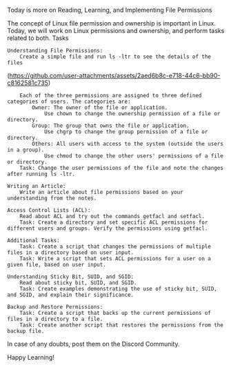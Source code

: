 Today is more on Reading, Learning, and Implementing File Permissions

The concept of Linux file permission and ownership is important in Linux. Today, we will work on Linux permissions and ownership, and perform tasks related to both.
Tasks

    Understanding File Permissions:
        Create a simple file and run ls -ltr to see the details of the files
        
(https://github.com/user-attachments/assets/2aed6b8c-e718-44c6-bb90-c8162581c735)

        Each of the three permissions are assigned to three defined categories of users. The categories are:
            Owner: The owner of the file or application.
                Use chown to change the ownership permission of a file or directory.
            Group: The group that owns the file or application.
                Use chgrp to change the group permission of a file or directory.
            Others: All users with access to the system (outside the users in a group).
                Use chmod to change the other users' permissions of a file or directory.
        Task: Change the user permissions of the file and note the changes after running ls -ltr.

    Writing an Article:
        Write an article about file permissions based on your understanding from the notes.

    Access Control Lists (ACL):
        Read about ACL and try out the commands getfacl and setfacl.
        Task: Create a directory and set specific ACL permissions for different users and groups. Verify the permissions using getfacl.

    Additional Tasks:
        Task: Create a script that changes the permissions of multiple files in a directory based on user input.
        Task: Write a script that sets ACL permissions for a user on a given file, based on user input.

    Understanding Sticky Bit, SUID, and SGID:
        Read about sticky bit, SUID, and SGID.
        Task: Create examples demonstrating the use of sticky bit, SUID, and SGID, and explain their significance.

    Backup and Restore Permissions:
        Task: Create a script that backs up the current permissions of files in a directory to a file.
        Task: Create another script that restores the permissions from the backup file.

In case of any doubts, post them on the Discord Community.

Happy Learning!
